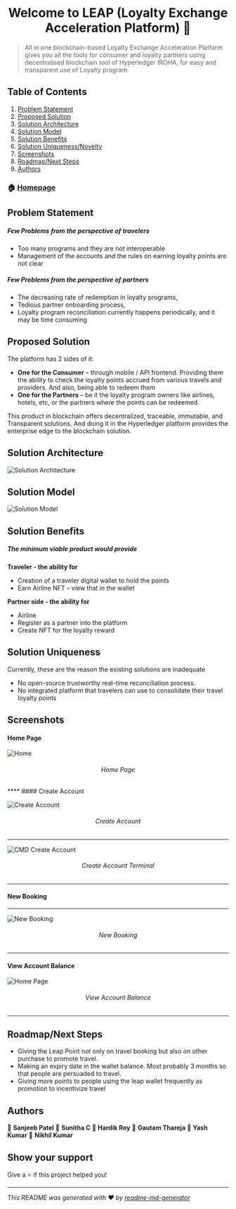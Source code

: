 <h1 align="center">Welcome to LEAP (Loyalty Exchange Acceleration Platform) 👋</h1>

> All in one blockchain-based Loyalty Exchange Acceleration Platform gives you all the tools for consumer and loyalty partners using decentralised blockchain tool of Hyperledger IROHA, for easy and transparent use of Loyalty program

## Table of Contents
1. [Problem Statement](#problemStatement)
2. [Proposed Solution](#proposedSolution)
3. [Solution Architecture](#solutionArchitecture)
4. [Solution Model](#solutionModel) 
5. [Solution Benefits](#solutionBenefits)
6. [Solution Uniqueness/Novelty](#solutionUq)
7. [Screenshots](#ss)
8. [Roadmap/Next Steps](#guide)
9. [Authors](#author)

### 🏠 [Homepage](https://achilles.cloudns.asia)

<a name="problemStatement"></a>
## Problem Statement

##### Few Problems from the perspective of travelers

- Too many programs and they are not interoperable
- Management of the accounts and the rules on earning loyalty points are not clear

##### Few Problems from the perspective of partners

- The decreasing rate of redemption in loyalty programs,
- Tedious partner onboarding process,
- Loyalty program reconciliation currently happens periodically, and it may be time consuming
 

<a name="proposedSolution"></a>
## Proposed Solution
The platform has 2 sides of it:
- **One for the Consumer** – through mobile / API frontend. Providing them the ability to check the loyalty points accrued from various travels and providers. And also, being able to redeem them
- **One for the Partners** – be it the loyalty program owners like airlines, hotels, etc, or the partners where the points can be redeemed.

This product in blockchain offers decentralized, traceable, immutable, and Transparent solutions. And doing it in the Hyperledger platform provides the enterprise edge to the blockchain solution.
 

<a name="SolutionArchitecture"></a>
## Solution Architecture

![Solution Architecture](https://github.com/Tewatia5355/LEAP-PROJECT/blob/main/info/SolArc.png?raw=true)

<a name="solutionModel"></a>
## Solution Model

![Solution Model](https://github.com/Tewatia5355/LEAP-PROJECT/blob/main/info/SolModel.png?raw=true)

<a name="solutionBenefits"></a>
## Solution Benefits

##### The minimum viable product would provide

**Traveler - the ability for**
- Creation of a traveler digital wallet to hold the points
- Earn Airline NFT – view that in the wallet

**Partner side - the ability for**
- Airline
- Register as a partner into the platform
- Create NFT for the loyalty reward


<a name="solutionUq"></a>
## Solution Uniqueness

Currently, these are the reason the existing solutions are inadequate
- No open-source trustworthy real-time reconciliation process.
- No integrated platform that travelers can use to consolidate their travel loyalty points


<a name="ss"></a>
## Screenshots

#### Home Page

![Home](https://github.com/Tewatia5355/LEAP-PROJECT/blob/main/Screenshots/Home.png?raw=true)
<h6 align="center">Home Page</h6>
****
#### Create Account

![Create Account](https://github.com/Tewatia5355/LEAP-PROJECT/blob/main/Screenshots/CreateAcc.png?raw=true)
<h6 align="center">Create Account</h6>

****

![CMD Create Account](https://github.com/Tewatia5355/LEAP-PROJECT/blob/main/Screenshots/CMDCreateAcc.png?raw=true)
<h6 align="center">Create Account Terminal</h6>

****

#### New Booking 

****

![New Booking](https://github.com/Tewatia5355/LEAP-PROJECT/blob/main/Screenshots/NewBooking.png?raw=true)
<h6 align="center">New Booking</h6>

****


#### View Account Balance

![Home Page](https://github.com/Tewatia5355/LEAP-PROJECT/blob/main/Screenshots/VAB.png?raw=true)
<h6 align="center">View Account Balance</h6>

****



<a name="guide"></a>
## Roadmap/Next Steps

- Giving  the Leap Point not only on travel booking but also on other purchase to promote travel.
- Making an expiry date in the wallet balance. Most probably 3 months so that people are persuaded to travel.
- Giving more points to people using the leap wallet frequently as promotion to incentivize travel


<a name="author"></a>
## Authors

👤 **Sanjeeb Patel**
👤 **Sunitha C**
👤 **Hardik Roy**
👤 **Gautam Thareja**
👤 **Yash Kumar**
👤 **Nikhil Kumar**

## Show your support

Give a ⭐️ if this project helped you!

***
_This README was generated with ❤️ by [readme-md-generator](https://github.com/kefranabg/readme-md-generator)_